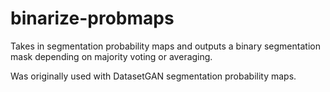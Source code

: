 # binarize-probmaps
Takes in segmentation probability maps and outputs a binary segmentation mask depending on majority voting or averaging.

Was originally used with DatasetGAN segmentation probability maps.

